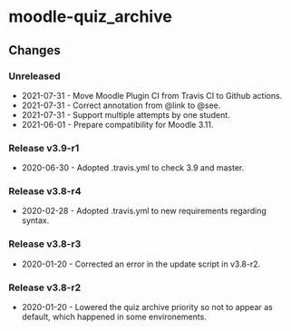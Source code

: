 moodle-quiz_archive
=========================

Changes
-------


### Unreleased

* 2021-07-31 - Move Moodle Plugin CI from Travis CI to Github actions.
* 2021-07-31 - Correct annotation from @link to @see.
* 2021-07-31 - Support multiple attempts by one student.
* 2021-06-01 - Prepare compatibility for Moodle 3.11.

### Release v3.9-r1

* 2020-06-30 - Adopted .travis.yml to check 3.9 and master.

### Release v3.8-r4

* 2020-02-28 - Adopted .travis.yml to new requirements regarding syntax.

### Release v3.8-r3

* 2020-01-20 - Corrected an error in the update script in v3.8-r2.

### Release v3.8-r2

* 2020-01-20 - Lowered the quiz archive priority so not to appear as default, which happened in some environements.

